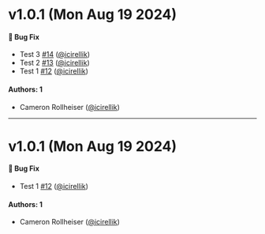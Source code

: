 # v1.0.1 (Mon Aug 19 2024)

#### 🐛 Bug Fix

- Test 3 [#14](https://github.com/level20/plic-auto-workflow-test/pull/14) ([@icirellik](https://github.com/icirellik))
- Test 2 [#13](https://github.com/level20/plic-auto-workflow-test/pull/13) ([@icirellik](https://github.com/icirellik))
- Test 1 [#12](https://github.com/level20/plic-auto-workflow-test/pull/12) ([@icirellik](https://github.com/icirellik))

#### Authors: 1

- Cameron Rollheiser ([@icirellik](https://github.com/icirellik))

---

# v1.0.1 (Mon Aug 19 2024)

#### 🐛 Bug Fix

- Test 1 [#12](https://github.com/level20/plic-auto-workflow-test/pull/12) ([@icirellik](https://github.com/icirellik))

#### Authors: 1

- Cameron Rollheiser ([@icirellik](https://github.com/icirellik))
